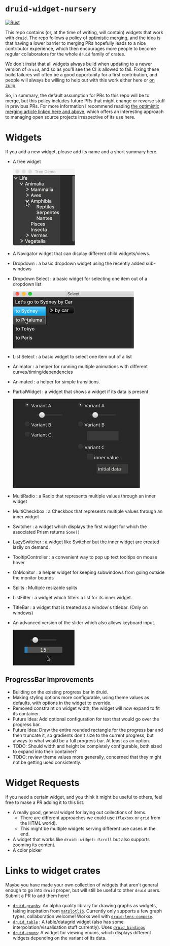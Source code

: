 # `druid-widget-nursery`

[![Rust](https://github.com/linebender/druid-widget-nursery/actions/workflows/rust.yml/badge.svg)](https://github.com/linebender/druid-widget-nursery/actions/workflows/rust.yml)

This repo contains (or, at the time of writing, will contain) widgets that work with `druid`. The repo follows a policy of [optimistic merging], and the idea is that having a lower barrier to merging PRs hopefully leads to a nice contributor experience, which then encourages more people to become regular collaborators for the whole `druid` family of crates.

We don't insist that all widgets always build when updating to a newer version of `druid`, and so as you'll see the CI is allowed to fail. Fixing these build failures will often be a good opportunity for a first contribution, and people will always be willing to help out with this work either here or [on zulip][xi zulip].

So, in summary, the default assumption for PRs to this repo will be to merge, but this policy includes future PRs that might change or reverse stuff in previous PRs. For more information I recommend reading [the optimistic merging article linked here and above][optimistic merging], which offers an interesting approach to managing open source projects irrespective of its use here.

# Widgets

If you add a new widget, please add its name and a short summary here.

 - A tree widget

   ![Tree example](tree-example.gif)
 - A Navigator widget that can display different child widgets/views.
 - Dropdown : a basic dropdown widget using the recently added sub-windows
 - Dropdown Select : a basic widget for selecting one item out of a dropdown list

   ![Select example](select-example.gif)
 - List Select : a basic widget to select one item out of a list
 - Animator : a helper for running multiple animations with different curves/timing/dependencies
 - Animated : a helper for simple transitions.
 - PartialWidget : a widget that shows a widget if its data is present
   
   ![Multivalue example](multi-value-example.gif)
 - MultiRadio : a Radio that represents multiple values through an inner widget
 - MultiCheckbox : a Checkbox that represents multiple values through an inner widget
 - Switcher : a widget which displays the first widget for which the associated Prism returns `Some()`
 - LazySwitcher : a widget like Switcher but the inner widget are created lazily on demand.
 - TooltipController : a convenient way to pop up text tooltips on mouse hover
 - OnMonitor : a helper widget for keeping subwindows from going outside the monitor bounds
 - Splits : Multiple resizable splits
 - ListFilter : a widget which filters a list for its inner widget.
 - TitleBar : a widget that is treated as a window's titlebar. (Only on windows)
 - An advanced version of the slider which also allows keyboard input.

   ![Advanced Slider example](advanced-slider-example.gif)


## ProgressBar Improvements
- Building on the existing progress bar in druid.
- Making styling options more configurable, using theme values as defaults, with options in the widget to override.
- Removed constraint on widget width, the widget will now expand to fit its container.
- Future Idea: Add optional configuration for text that would go over the progress bar.
- Future Idea: Draw the entire rounded rectangle for the progress bar and then truncate it, so gradients don't size to the current progress, but always to what would be a full progress bar. At least as an option.
- TODO: Should width and height be completely configurable, both sized to expand into their container?
- TODO: review theme values more generally, concerned that they might not be getting used consistently.

# Widget Requests

If you need a certain widget, and you think it might be useful to others, feel free to make a PR adding it to this list.

 - A really good, general widget for laying out collections of items.
   - There are different approaches we could use (`flexbox` or `grid` from the HTML world).
   - This might be multiple widgets serving different use cases in the end.
 - A widget that works like `druid::widget::Scroll` but also supports zooming its content.
 - A color picker

# Links to widget crates

Maybe you have made your own collection of widgets that aren't general enough to go into `druid` proper, but will still be useful to other `druid` users. Submit a PR to add them here!

 - [`druid-graphs`]: An alpha quality library for drawing graphs as widgets, taking inspiration from [`matplotlib`]. Currently only supports a few graph types, collaboration welcome! Works well with [`druid-lens-compose`].
 - [`druid_table`] : A table/datagrid widget (also has some interpolation/visualisation stuff currently). Uses [`druid_bindings`]
 - [`druid-enums`]: A widget for viewing enums, which displays different widgets depending on the variant of its data.

[optimistic merging]: http://hintjens.com/blog:106
[xi zulip]: https://xi.zulipchat.com/
[`druid-graphs`]: https://github.com/derekdreery/druid-graphs
[`matplotlib`]: https://matplotlib.org/
[`druid-lens-compose`]: https://github.com/derekdreery/druid-lens-compose
[`druid_table`]: https://github.com/rjwittams/druid_table/
[`druid_bindings`]: https://github.com/rjwittams/druid_bindings
[`druid-enums`]: https://github.com/Finnerale/druid-enums
